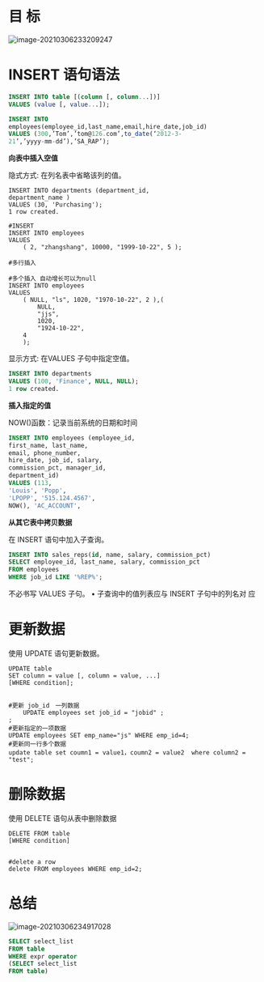 # 目 标

![image-20210306233209247](https://i.loli.net/2021/03/06/osucAkjyeY2h8qp.png)

# INSERT 语句语法

```sql
INSERT INTO table [(column [, column...])]
VALUES (value [, value...]);
```

```sql
INSERT INTO 
employees(employee_id,last_name,email,hire_date,job_id)
VALUES (300,’Tom’,’tom@126.com’,to_date(‘2012-3-
21’,’yyyy-mm-dd’),’SA_RAP’);

```

**向表中插入空值**

隐式方式: 在列名表中省略该列的值。

```mysql
INSERT INTO departments (department_id, 
department_name )
VALUES (30, 'Purchasing');
1 row created.

#INSERT
INSERT INTO employees
VALUES
	( 2, "zhangshang", 10000, "1999-10-22", 5 );
	
#多行插入

#多个插入 自动增长可以为null
INSERT INTO employees
VALUES
	( NULL, "ls", 1020, "1970-10-22", 2 ),(
		NULL,
		"jjs",
		1020,
		"1924-10-22",
	4 
	);

```

显示方式: 在VALUES 子句中指定空值。

```sql
INSERT INTO departments
VALUES (100, 'Finance', NULL, NULL);
1 row created.
```



**插入指定的值**

NOW()函数：记录当前系统的日期和时间

```sql
INSERT INTO employees (employee_id, 
first_name, last_name, 
email, phone_number,
hire_date, job_id, salary, 
commission_pct, manager_id,
department_id)
VALUES (113, 
'Louis', 'Popp', 
'LPOPP', '515.124.4567', 
NOW(), 'AC_ACCOUNT',
```

**从其它表中拷贝数据**

 在 INSERT 语句中加入子查询。

```sql
INSERT INTO sales_reps(id, name, salary, commission_pct)
SELECT employee_id, last_name, salary, commission_pct
FROM employees
WHERE job_id LIKE '%REP%';
```

不必书写 VALUES 子句。 • 子查询中的值列表应与 INSERT 子句中的列名对 应



# 更新数据

使用 UPDATE 语句更新数据。

```mysql
UPDATE table
SET column = value [, column = value, ...]
[WHERE condition];


#更新 job_id　一列数据
	UPDATE employees set job_id = "jobid" ;
;
#更新指定的一项数据
UPDATE employees SET emp_name="js" WHERE emp_id=4; 
#更新同一行多个数据
update table set coumn1 = value1，coumn2 = value2  where column2 = "test";
```

# 删除数据

使用 DELETE 语句从表中删除数据

```mysql
DELETE FROM table
[WHERE condition]	


#delete a row
delete FROM employees WHERE emp_id=2;

```

# 总结

![image-20210306234917028](https://i.loli.net/2021/03/06/RvJINcg5LiVPX2d.png)

```sql
SELECT select_list
FROM table
WHERE expr operator
(SELECT select_list
FROM table)
```

